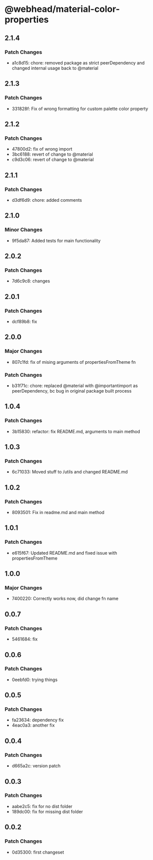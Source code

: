 # @webhead/material-color-properties

## 2.1.4

### Patch Changes

- a1c8d15: chore: removed package as strict peerDependency and changed internal usage back to @material

## 2.1.3

### Patch Changes

- 331828f: Fix of wrong formatting for custom palette color property

## 2.1.2

### Patch Changes

- 47800d2: fix of wrong import
- 3bc6188: revert of change to @material
- c9d3c06: revert of change to @material

## 2.1.1

### Patch Changes

- d3df6d9: chore: added comments

## 2.1.0

### Minor Changes

- 9f5da87: Added tests for main functionality

## 2.0.2

### Patch Changes

- 7d6c9c8: changes

## 2.0.1

### Patch Changes

- dcf89b8: fix

## 2.0.0

### Major Changes

- 807c1fd: fix of mising arguments of propertiesFromTheme fn

### Patch Changes

- b31f71c: chore: replaced @material with @importantimport as peerDependency, bc bug in original package built process

## 1.0.4

### Patch Changes

- 3b15830: refactor: fix README.md, arguments to main method

## 1.0.3

### Patch Changes

- 6c71033: Moved stuff to /utils and changed README.md

## 1.0.2

### Patch Changes

- 8093501: Fix in readme.md and main method

## 1.0.1

### Patch Changes

- e615f67: Updated README.md and fixed issue with propertiesFromTheme

## 1.0.0

### Major Changes

- 7400220: Correctly works now, did change fn name

## 0.0.7

### Patch Changes

- 5461684: fix

## 0.0.6

### Patch Changes

- 0eebfd0: trying things

## 0.0.5

### Patch Changes

- fa23634: dependency fix
- 4eac0a3: another fix

## 0.0.4

### Patch Changes

- d665a2c: version patch

## 0.0.3

### Patch Changes

- aabe2c5: fix for no dist folder
- 189dc00: fix for missing dist folder

## 0.0.2

### Patch Changes

- 0d35300: first changeset
